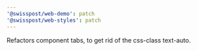 ```yaml
---
'@swisspost/web-demo': patch
'@swisspost/web-styles': patch
---
```


Refactors component tabs, to get rid of the css-class text-auto.
